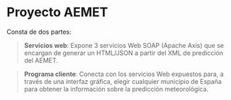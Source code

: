 # Proyecto AEMET

Consta de dos partes:
 
> __Servicios web__: Expone 3 servicios Web SOAP (Apache Axis) que se encargan de generar un HTML/JSON a partir del XML de predicción del AEMET.

> __Programa cliente__: Conecta con los servicios Web expuestos para, a través de una interfaz gráfica, elegir cualquier municipio de España para obtener la información sobre la predicción meteorológica.

